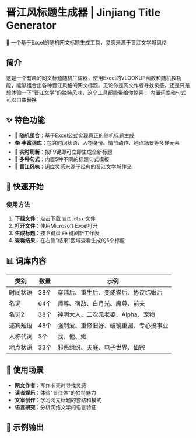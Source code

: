 # 晋江风标题生成器 | Jinjiang Title Generator

🎲 一个基于Excel的随机网文标题生成工具，灵感来源于晋江文学城风格

## 简介

这是一个有趣的网文标题随机生成器，使用Excel的VLOOKUP函数和随机数功能，能够组合出各种晋江风格的网文标题。无论你是网文作者寻找灵感，还是只是想体验一下"晋江文学"的独特风味，这个工具都能带给你惊喜！
内置词库和句式可以自由替换

## ✨ 特色功能

- **🎲 随机组合**：基于Excel公式实现真正的随机标题生成
- **📚 丰富词库**：包含时间状语、人物身份、情节动作、地点场景等多样元素
- **🔄 实时刷新**：按F9键即可立即生成全新标题
- **💫 多种句式**：内置5种不同的标题句式模板
- **📖 晋江风味**：词库灵感来源于经典的晋江文学城作品

## 🚀 快速开始

### 使用方法
1. **下载文件**：点击下载 `晋江.xlsx` 文件
2. **打开文件**：使用Microsoft Excel打开
3. **生成标题**：按下键盘 `F9` 键刷新工作表
4. **查看结果**：在右侧"结果"区域查看生成的5个标题


## 📊 词库内容

| 类别 | 数量 | 示例 |
|------|------|------|
| 时间状语 | 38个 | 穿越后、重生后、变成猫后、协议结婚后 |
| 名词 | 64个 | 师尊、宿敌、白月光、魔尊、前夫 |
| 名词2 | 38个 | 神明大人、二次元老婆、Alpha、宠物 |
| 述宾短语 | 48个 | 强制爱、重修旧好、破镜重圆、专心搞事业 |
| 人称代词 | 3个 | 我、他、她 |
| 地点状语 | 33个 | 邪恶组织、天庭、电子世界、仙宗 |

## 🎯 使用场景

- **网文作者**：写作卡壳时寻找灵感
- **读者娱乐**：体验"晋江体"的独特魅力  
- **文案创作**：学习网文标题的套路和模式
- **语言研究**：分析网络文学的语言特征

## 📝 示例输出
